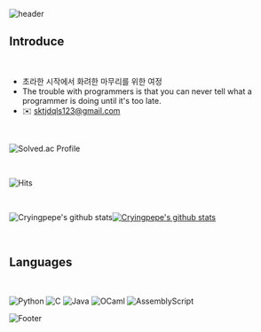 ![header](https://capsule-render.vercel.app/api?type=waving&color=A3DCBE&height=200&section=header)

Introduce
---

<br/>

- 초라한 시작에서 화려한 마무리를 위한 여정
- The trouble with programmers is that you can never tell what a programmer is doing until it's too late.
- ✉️ sktjdqls123@gmail.com

<br/>

![Solved.ac Profile](http://mazassumnida.wtf/api/v2/generate_badge?boj=cryingpepe)

<br/>

![Hits](https://hits.seeyoufarm.com/api/count/incr/badge.svg?url=https%3A%2F%2Fgithub.com%2FCryingpepe%2F&count_bg=%23000000&title_bg=%23F4FF58&icon=awesomelists.svg&icon_color=%23FFFFFF&title=hits&edge_flat=false)

<br/>

![Cryingpepe's github stats](https://github-readme-stats.vercel.app/api?username=Cryingpepe&show_icons=true)[![Cryingpepe's github stats](https://github-readme-stats.vercel.app/api/top-langs/?username=Cryingpepe&show_icons=true&hide_border=true&title_color=004386&icon_color=004386&layout=compact)](https://github.com/Cryingpepe)

<br/>

Languages
---

<br/>

![Python](https://img.shields.io/badge/python-3670A0?style=for-the-badge&logo=python&logoColor=ffdd54)
![C](https://img.shields.io/badge/c-%2300599C.svg?style=for-the-badge&logo=c&logoColor=white)
![Java](https://img.shields.io/badge/java-%23ED8B00.svg?style=for-the-badge&logo=openjdk&logoColor=white)
![OCaml](https://img.shields.io/badge/OCaml-%23E98407.svg?style=for-the-badge&logo=ocaml&logoColor=white)
![AssemblyScript](https://img.shields.io/badge/assembly%20script-%23000000.svg?style=for-the-badge&logo=assemblyscript&logoColor=white)


![Footer](https://capsule-render.vercel.app/api?type=waving&color=A3DCBE&height=200&section=footer)
